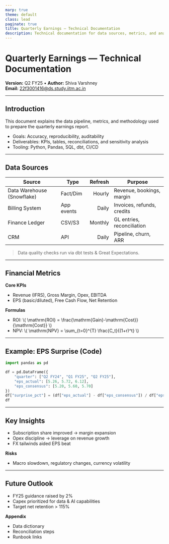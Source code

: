 ```yaml
---
marp: true
theme: default
class: lead
paginate: true
title: Quarterly Earnings — Technical Documentation
description: Technical documentation for data sources, metrics, and analysis behind the quarterly earnings.
---
```


# Quarterly Earnings — Technical Documentation
**Version:** Q2 FY25 • **Author:** Shiva Varshney  
**Email:** 22f3001416@ds.study.iitm.ac.in

<!-- presenter: Introduce scope, audience (finance & data teams), and expected outcomes. -->

---

## Introduction
This document explains the data pipeline, metrics, and methodology used to prepare the quarterly earnings report.

- Goals: Accuracy, reproducibility, auditability
- Deliverables: KPIs, tables, reconciliations, and sensitivity analysis
- Tooling: Python, Pandas, SQL, dbt, CI/CD

<!-- presenter: Emphasize traceability and version control best practices. -->

---

## Data Sources
| Source | Type | Refresh | Purpose |
|---|---|---:|---|
| Data Warehouse (Snowflake) | Fact/Dim | Hourly | Revenue, bookings, margin |
| Billing System | App events | Daily | Invoices, refunds, credits |
| Finance Ledger | CSV/S3 | Monthly | GL entries, reconciliation |
| CRM | API | Daily | Pipeline, churn, ARR |

> Data quality checks run via dbt tests & Great Expectations.

<!-- presenter: Explain SLAs and lineage. -->

---

## Financial Metrics
**Core KPIs**
- Revenue (IFRS), Gross Margin, Opex, EBITDA
- EPS (basic/diluted), Free Cash Flow, Net Retention

**Formulas**
- ROI: \\( \mathrm{ROI} = \frac{\mathrm{Gain}-\mathrm{Cost}}{\mathrm{Cost}} \\)
- NPV: \\( \mathrm{NPV} = \sum_{t=0}^{T} \frac{C_t}{(1+r)^t} \\)

<!-- presenter: Mention consistent FX rates and holiday calendars. -->

---

## Example: EPS Surprise (Code)
```python
import pandas as pd

df = pd.DataFrame({
    "quarter": ["Q2 FY24", "Q1 FY25", "Q2 FY25"],
    "eps_actual": [5.26, 5.72, 6.12],
    "eps_consensus": [5.20, 5.60, 5.70]
})
df["surprise_pct"] = (df["eps_actual"] - df["eps_consensus"]) / df["eps_consensus"] * 100
df
```

<!-- presenter: Show output table and how we validate against StreetAccount. -->

---

## Key Insights
- Subscription share improved → margin expansion
- Opex discipline → leverage on revenue growth
- FX tailwinds aided EPS beat

**Risks**
- Macro slowdown, regulatory changes, currency volatility

<!-- presenter: Keep a balanced tone for stakeholders. -->

---

## Future Outlook
- FY25 guidance raised by 2%
- Capex prioritized for data & AI capabilities
- Target net retention > 115%

**Appendix**
- Data dictionary
- Reconciliation steps
- Runbook links

<!-- presenter: Invite questions and share repository link. -->
